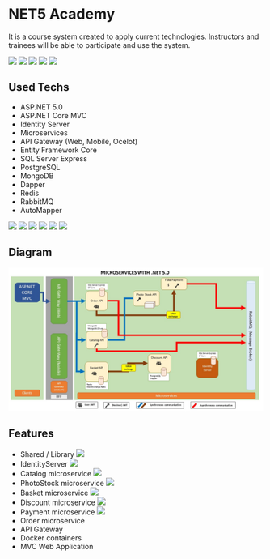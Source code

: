# NET5 Academy
It is a course system created to apply current technologies. Instructors and trainees will be able to participate and use the system.

<img src="https://img.shields.io/github/issues/osman-koc/net5-academy" /> <img src="https://img.shields.io/github/forks/osman-koc/net5-academy" /> <img src="https://img.shields.io/github/stars/osman-koc/net5-academy" /> <img src="https://img.shields.io/github/repo-size/osman-koc/net5-academy" /> <img src="https://img.shields.io/github/downloads/osman-koc/net5-academy/total" />

## Used Techs
- ASP.NET 5.0
- ASP.NET Core MVC
- Identity Server
- Microservices
- API Gateway (Web, Mobile, Ocelot)
- Entity Framework Core
- SQL Server Express
- PostgreSQL
- MongoDB
- Dapper
- Redis
- RabbitMQ
- AutoMapper

<img src="https://img.shields.io/badge/ASP.NET%20Core-5.0-blueviolet" /> <img src="https://img.shields.io/badge/ASP.NET%20MVC%20Core-5.2-blueviolet" /> <img src="https://img.shields.io/badge/IdentityServer4%20-4.1.1-orange" /> <img src="https://img.shields.io/badge/MSSQL%20Server%20(linux)-2017-blue" /> <img src="https://img.shields.io/badge/MongoDB-latest-green" /> <img src="https://img.shields.io/badge/Redis-latest-green" />

## Diagram
![Diagram](diagram.jpg)

## Features
- Shared / Library <img src="https://findicons.com/files/icons/1671/simplicio/128/notification_done.png" width="20" />
- IdentityServer <img src="https://findicons.com/files/icons/1671/simplicio/128/notification_done.png" width="20" />
- Catalog microservice <img src="https://findicons.com/files/icons/1671/simplicio/128/notification_done.png" width="20" />
- PhotoStock microservice <img src="https://findicons.com/files/icons/1671/simplicio/128/notification_done.png" width="20" />
- Basket microservice  <img src="https://findicons.com/files/icons/1671/simplicio/128/notification_done.png" width="20" />
- Discount microservice <img src="https://findicons.com/files/icons/1671/simplicio/128/notification_done.png" width="20" />
- Payment microservice <img src="https://image.flaticon.com/icons/png/128/1716/1716746.png" width="20" />
- Order microservice
- API Gateway
- Docker containers
- MVC Web Application
